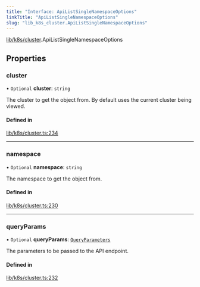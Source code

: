 ```yaml
---
title: "Interface: ApiListSingleNamespaceOptions"
linkTitle: "ApiListSingleNamespaceOptions"
slug: "lib_k8s_cluster.ApiListSingleNamespaceOptions"
---
```


[lib/k8s/cluster](../modules/lib_k8s_cluster.md).ApiListSingleNamespaceOptions

## Properties

### cluster

• `Optional` **cluster**: `string`

The cluster to get the object from. By default uses the current cluster being viewed.

#### Defined in

[lib/k8s/cluster.ts:234](https://github.com/headlamp-k8s/headlamp/blob/e3b4c5c7/frontend/src/lib/k8s/cluster.ts#L234)

___

### namespace

• `Optional` **namespace**: `string`

The namespace to get the object from.

#### Defined in

[lib/k8s/cluster.ts:230](https://github.com/headlamp-k8s/headlamp/blob/e3b4c5c7/frontend/src/lib/k8s/cluster.ts#L230)

___

### queryParams

• `Optional` **queryParams**: [`QueryParameters`](lib_k8s_apiProxy.QueryParameters.md)

The parameters to be passed to the API endpoint.

#### Defined in

[lib/k8s/cluster.ts:232](https://github.com/headlamp-k8s/headlamp/blob/e3b4c5c7/frontend/src/lib/k8s/cluster.ts#L232)

